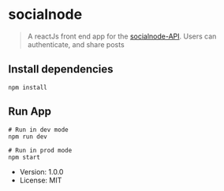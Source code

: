 # socialnode

> A reactJs front end app for the [socialnode-API](https://github.com/kdenno/Node-social-backend). Users can authenticate, and share posts

## Install dependencies
```
npm install
```

## Run App
```
# Run in dev mode
npm run dev

# Run in prod mode
npm start
```

- Version: 1.0.0
- License: MIT